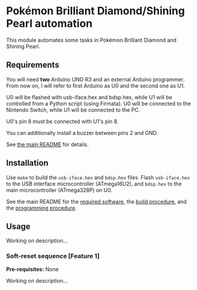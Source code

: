 Pokémon Brilliant Diamond/Shining Pearl automation
===============================

This module automates some tasks in Pokémon Brilliant Diamond and Shining Pearl.

Requirements
------------

You will need **two** Arduino UNO R3 and an external Arduino programmer. From now on, I will refer to first Arduino as U0 and the second one as U1.

U0 will be flashed with usb-iface.hex and bdsp.hex, while U1 will be controlled from a Python script (using Firmata). U0 will be connected to the Nintendo Switch, while U1 will be connected to the PC.

U0's pin 8 must be connected with U1's pin 8.

You can additionally install a buzzer between pins 2 and GND.

See [the main README](../../README.md#required-hardware) for details.

Installation
------------

Use `make` to build the `usb-iface.hex` and `bdsp.hex` files. Flash
`usb-iface.hex` to the USB interface microcontroller (ATmega16U2), and
`bdsp.hex` to the main microcontroller (ATmega328P) on U0.

See the main README for the
[required software](../../README.md#required-software), the
[build procedure](../../README.md#building), and the
[programming procedure](../../README.md#programming).

Usage
-----

Working on description...

### Soft-reset sequence [Feature 1]

**Pre-requisites:** None

Working on description...
